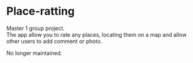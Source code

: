 # Place-ratting

Master 1 group project.  
The app allow you to rate any places, locating them on a map and allow other users to add comment or photo.

No longer maintained.
